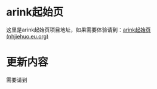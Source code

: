 # arink起始页
这里是arink起始页项目地址，如果需要体验请到：[arink起始页 (nhjiehuo.eu.org)](https://arink.nhjiehuo.eu.org/)
# 更新内容
需要请到

